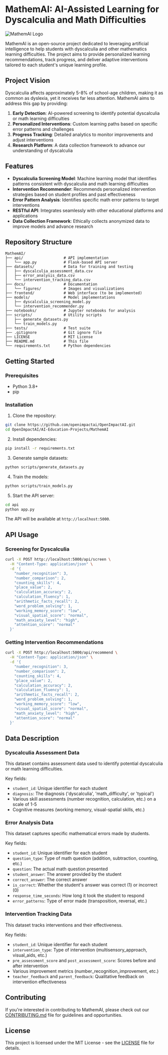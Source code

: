 # MathemAI: AI-Assisted Learning for Dyscalculia and Math Difficulties

![MathemAI Logo](docs/figures/mathemat_logo.png)

MathemAI is an open-source project dedicated to leveraging artificial intelligence to help students with dyscalculia and other mathematics learning difficulties. The project aims to provide personalized learning recommendations, track progress, and deliver adaptive interventions tailored to each student's unique learning profile.

## Project Vision

Dyscalculia affects approximately 5-8% of school-age children, making it as common as dyslexia, yet it receives far less attention. MathemAI aims to address this gap by providing:

1. **Early Detection**: AI-powered screening to identify potential dyscalculia or math learning difficulties
2. **Personalized Interventions**: Custom learning paths based on specific error patterns and challenges
3. **Progress Tracking**: Detailed analytics to monitor improvements and adjust interventions
4. **Research Platform**: A data collection framework to advance our understanding of dyscalculia

## Features

- **Dyscalculia Screening Model**: Machine learning model that identifies patterns consistent with dyscalculia and math learning difficulties
- **Intervention Recommender**: Recommends personalized intervention strategies based on student profiles and past effectiveness
- **Error Pattern Analysis**: Identifies specific math error patterns to target interventions
- **RESTful API**: Integrates seamlessly with other educational platforms and applications
- **Data Collection Framework**: Ethically collects anonymized data to improve models and advance research

## Repository Structure

```
MathemAI/
├── api/                  # API implementation
│   └── app.py            # Flask-based API server
├── datasets/             # Data for training and testing
│   ├── dyscalculia_assessment_data.csv
│   ├── error_analysis_data.csv
│   └── intervention_tracking_data.csv
├── docs/                 # Documentation
│   └── figures/          # Images and visualizations
├── frontend/             # Web interface (to be implemented)
├── models/               # Model implementations
│   ├── dyscalculia_screening_model.py
│   └── intervention_recommender.py
├── notebooks/            # Jupyter notebooks for analysis
├── scripts/              # Utility scripts
│   ├── generate_datasets.py
│   └── train_models.py
├── tests/                # Test suite
├── .gitignore            # Git ignore file
├── LICENSE               # MIT License
├── README.md             # This file
└── requirements.txt      # Python dependencies
```

## Getting Started

### Prerequisites

- Python 3.8+
- pip

### Installation

1. Clone the repository:

```bash
git clone https://github.com/openimpactai/OpenImpactAI.git
cd OpenImpactAI/AI-Education-Projects/MathemAI
```

2. Install dependencies:

```bash
pip install -r requirements.txt
```

3. Generate sample datasets:

```bash
python scripts/generate_datasets.py
```

4. Train the models:

```bash
python scripts/train_models.py
```

5. Start the API server:

```bash
cd api
python app.py
```

The API will be available at `http://localhost:5000`.

## API Usage

### Screening for Dyscalculia

```bash
curl -X POST http://localhost:5000/api/screen \
  -H "Content-Type: application/json" \
  -d '{
    "number_recognition": 3,
    "number_comparison": 2,
    "counting_skills": 4,
    "place_value": 2,
    "calculation_accuracy": 2,
    "calculation_fluency": 1,
    "arithmetic_facts_recall": 2,
    "word_problem_solving": 1,
    "working_memory_score": "low",
    "visual_spatial_score": "normal",
    "math_anxiety_level": "high",
    "attention_score": "normal"
  }'
```

### Getting Intervention Recommendations

```bash
curl -X POST http://localhost:5000/api/recommend \
  -H "Content-Type: application/json" \
  -d '{
    "number_recognition": 3,
    "number_comparison": 2,
    "counting_skills": 4,
    "place_value": 2,
    "calculation_accuracy": 2,
    "calculation_fluency": 1,
    "arithmetic_facts_recall": 2,
    "word_problem_solving": 1,
    "working_memory_score": "low",
    "visual_spatial_score": "normal",
    "math_anxiety_level": "high",
    "attention_score": "normal"
  }'
```

## Data Description

### Dyscalculia Assessment Data

This dataset contains assessment data used to identify potential dyscalculia or math learning difficulties.

Key fields:
- `student_id`: Unique identifier for each student
- `diagnosis`: The diagnosis ('dyscalculia', 'math_difficulty', or 'typical')
- Various skill assessments (number recognition, calculation, etc.) on a scale of 1-5
- Cognitive measures (working memory, visual-spatial skills, etc.)

### Error Analysis Data

This dataset captures specific mathematical errors made by students.

Key fields:
- `student_id`: Unique identifier for each student
- `question_type`: Type of math question (addition, subtraction, counting, etc.)
- `question`: The actual math question presented
- `student_answer`: The answer provided by the student
- `correct_answer`: The correct answer
- `is_correct`: Whether the student's answer was correct (1) or incorrect (0)
- `response_time_seconds`: How long it took the student to respond
- `error_patterns`: Type of error made (transposition, reversal, etc.)

### Intervention Tracking Data

This dataset tracks interventions and their effectiveness.

Key fields:
- `student_id`: Unique identifier for each student
- `intervention_type`: Type of intervention (multisensory_approach, visual_aids, etc.)
- `pre_assessment_score` and `post_assessment_score`: Scores before and after intervention
- Various improvement metrics (number_recognition_improvement, etc.)
- `teacher_feedback` and `parent_feedback`: Qualitative feedback on intervention effectiveness

## Contributing

If you're interested in contributing to MathemAI, please check out our [CONTRIBUTING.md](CONTRIBUTING.md) file for guidelines and opportunities.

## License

This project is licensed under the MIT License - see the [LICENSE](LICENSE) file for details.